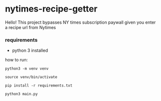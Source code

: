 # nytimes-recipe-getter

Hello! 
This project bypasses NY times subscription paywall given you enter a recipe url from Nytimes

### requirements 
- python 3 installed

how to run:

```
python3 -m venv venv

source venv/bin/activate

pip install -r requirements.txt

python3 main.py
```